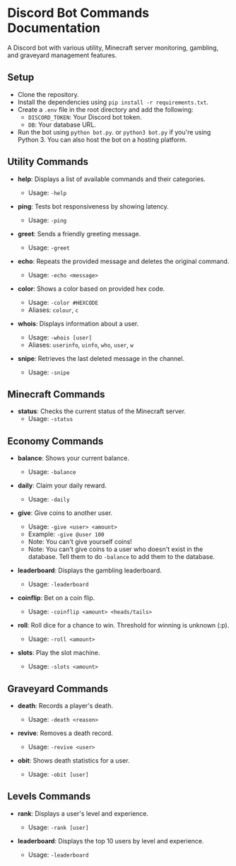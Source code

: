 # Discord Bot Commands Documentation

A Discord bot with various utility, Minecraft server monitoring, gambling, and graveyard management features.

## Setup
- Clone the repository.
- Install the dependencies using `pip install -r requirements.txt`.
- Create a `.env` file in the root directory and add the following:
  - `DISCORD_TOKEN`: Your Discord bot token.
  - `DB`: Your database URL.
- Run the bot using `python bot.py`. or `python3 bot.py` if you're using Python 3. You can also host the bot on a hosting platform. 

## Utility Commands

- **help**: Displays a list of available commands and their categories.
  - Usage: `-help`

- **ping**: Tests bot responsiveness by showing latency.
  - Usage: `-ping`

- **greet**: Sends a friendly greeting message.
  - Usage: `-greet`

- **echo**: Repeats the provided message and deletes the original command.
  - Usage: `-echo <message>`

- **color**: Shows a color based on provided hex code.
  - Usage: `-color #HEXCODE`
  - Aliases: `colour`, `c`

- **whois**: Displays information about a user.
  - Usage: `-whois [user]`
  - Aliases: `userinfo`, `uinfo`, `who`, `user`, `w`

- **snipe**: Retrieves the last deleted message in the channel.
  - Usage: `-snipe`

## Minecraft Commands

- **status**: Checks the current status of the Minecraft server.
  - Usage: `-status`

## Economy Commands

- **balance**: Shows your current balance.
  - Usage: `-balance`

- **daily**: Claim your daily reward.
  - Usage: `-daily`

- **give**: Give coins to another user.
  - Usage: `-give <user> <amount>`
  - Example: `-give @user 100`
  - Note: You can't give yourself coins!
  - Note: You can't give coins to a user who doesn't exist in the database. Tell them to do `-balance` to add them to the database. 

- **leaderboard**: Displays the gambling leaderboard.
  - Usage: `-leaderboard`

- **coinflip**: Bet on a coin flip.
  - Usage: `-coinflip <amount> <heads/tails>`

- **roll**: Roll dice for a chance to win. Threshold for winning is unknown (:p).
  - Usage: `-roll <amount>`

- **slots**: Play the slot machine.
  - Usage: `-slots <amount>`

## Graveyard Commands

- **death**: Records a player's death.
  - Usage: `-death <reason>`

- **revive**: Removes a death record.
  - Usage: `-revive <user>`

- **obit**: Shows death statistics for a user.
  - Usage: `-obit [user]`

## Levels Commands

- **rank**: Displays a user's level and experience.
  - Usage: `-rank [user]`

- **leaderboard**: Displays the top 10 users by level and experience.
  - Usage: `-leaderboard`
